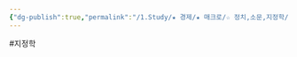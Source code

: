 ```yaml
---
{"dg-publish":true,"permalink":"/1.Study/★ 경제/★ 매크로/☆ 정치,소문,지정학/지정학적위험/","created":"2024-08-16T15:29:32.822+09:00","updated":"2025-06-03T20:07:19.888+09:00"}
---
```


#지정학 